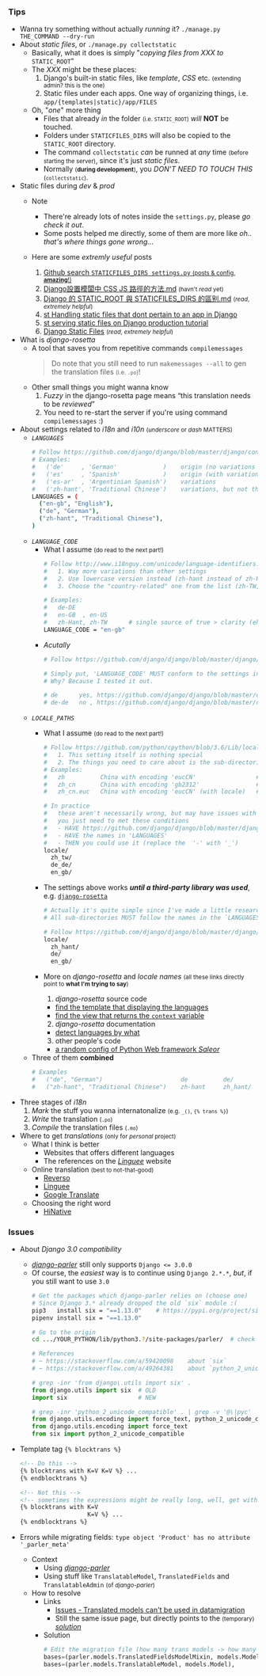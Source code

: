 ### Tips
- Wanna try something without actually *running* it?
  ```./manage.py THE_COMMAND --dry-run```
- About *static files*, or `./manage.py collectstatic`
  - Basically, what it does is simply "*copying files from XXX to* `STATIC_ROOT`"
  - The *XXX* might be these places:
    1. Django's built-in static files, like *template*, *CSS* etc. <small>(extending admin? this is the one)</small>
    2. Static files under each apps. One way of organizing things, i.e. `app/{templates|static}/app/FILES`</small>
  - Oh, "*one*" more thing
    - Files that already *in* the folder <small>(i.e. `STATIC_ROOT`)</small> *will* **NOT** be touched.
    - Folders under `STATICFILES_DIRS` will also be copied to the `STATIC_ROOT` directory.
    - The command `collectstatic` *can* be runned at *any* time <small>(before starting the server)</small>, since it's just *static files*.
    - Normally <small>(**during development**)</small>, you *DON'T NEED TO TOUCH THIS* <small>(`collectstatic`)</small>.
- Static files during *dev* & *prod*
  - Note
    - There're already lots of notes inside the `settings.py`, please *go check it out*.
    - Some posts helped me directly, some of them are more like *oh.. that's where things gone wrong..*.
  
  - Here are some *extremly useful* posts
    1. [Github search `STATICFILES_DIRS settings.py` <small>(posts & config, **amazing**!)</small>](https://github.com/search?q=STATICFILES_DIRS+settings.py&type=Code)
    2. [Django設置模闆中 CSS JS 路徑的方法.md](https://github.com/doraemonext/BlogPost/blob/fa7c59535ffffdbd11e8ede04f95d75bd2696e9a/534-Django%E8%AE%BE%E7%BD%AE%E6%A8%A1%E6%9D%BF%E4%B8%AD%20CSS%20JS%20%E8%B7%AF%E5%BE%84%E7%9A%84%E6%96%B9%E6%B3%95.md)  <small>(havn't *read* yet)</small>
    3. [Django 的 STATIC_ROOT 與 STATICFILES_DIRS 的區别.md](https://github.com/xiaomabenten/blog/blob/5eef7892a20edfe7a6a220067c7063e6a377e7bd/content/post/django%E7%9A%84STATIC_ROOT%E4%B8%8ESTATICFILES_DIRS%E7%9A%84%E5%8C%BA%E5%88%AB.md) <small>(*read*, *extremely helpful*)</small>
    4. [st Handling static files that dont pertain to an app in Django](https://stackoverflow.com/questions/22976596/handling-static-files-that-dont-pertain-to-an-app-in-django)
    5. [st serving static files on Django production tutorial](https://stackoverflow.com/a/29087858/6273859)
    6. [Django Static Files](https://rahmonov.me/posts/django-static-files/) <small>(*read*, *extremely helpful*)</small>
- What is *django-rosetta*
  - A tool that saves you from repetitive commands `compilemessages`
    > Do note that you still need to run `makemessages --all` to gen the translation files <small>(i.e. `.po`)</small>! 
  - Other small things you might wanna know
    1. *Fuzzy* in the django-rosetta page means <q>this translation needs to be *reviewed*</q>
    2. You need to re-start the server if you're using command `compilemessages` :)
- About settings related to *i18n* and *i10n* <small>(*underscore* or *dash* MATTERS)</small>
  - *`LANGUAGES`*
    ```bash
    # Follow https://github.com/django/django/blob/master/django/conf/global_settings.py
    # Examples:
    #   ('de'     , 'German'             )    origin (no variations in settings)
    #   ('es'     , 'Spanish'            )    origin (with variations, not much, mostly in Spanish & English)
    #   ('es-ar'  , 'Argentinian Spanish')    variations
    #   ('zh-hant', 'Traditional Chinese')    variations, but not the same as western languages
    LANGUAGES = (
      ("en-gb", "English"),
      ("de", "German"),
      ("zh-hant", "Traditional Chinese"),
    )
    ```
  - *`LANGUAGE_CODE`*
    - What I assume <small>(do read to the next part!)</small>
      ```bash
      # Follow http://www.i18nguy.com/unicode/language-identifiers.html
      #   1. Way more variations than other settings
      #   2. Use lowercase version instead (zh-hant instead of zh-Hant)
      #   3. Choose the "country-related" one from the list (zh-TW, not zh-Hant)

      # Examples:
      #   de-DE
      #   en-GB  , en-US        
      #   zh-Hant, zh-TW      # single source of true > clarity (eh, actually it's not)
      LANGUAGE_CODE = "en-gb"
      ```
    - *Acutally*
      ```bash
      # Follow https://github.com/django/django/blob/master/django/conf/global_settings.py

      # Simply put, 'LANGUAGE_CODE' MUST conform to the settings in the 'LANGUAGES' (settings.py)
      # Why? Because I tested it out.

      # de      yes, https://github.com/django/django/blob/master/django/conf/global_settings.py#L66
      # de-de   no , https://github.com/django/django/blob/master/django/conf/global_settings.py#L66 doesn't have this
      ```
  - *`LOCALE_PATHS`*
    - What I assume <small>(do read to the next part!)</small>
      ```bash
      # Follow https://github.com/python/cpython/blob/3.6/Lib/locale.py 
      #   1. This setting itself is nothing special
      #   2. The things you need to care about is the sub-directories 🤓
      # Examples:
      #   zh          China with encoding 'eucCN'                 # don't   (too vague) 
      #   zh_cn       China with encoding 'gb2312'                # yes     
      #   zh_cn.euc   China with encoding 'eucCN' (with locale)   # don't   (let user care about the encoding)

      # In practice
      #   these aren't necessarily wrong, but may have issues with third-party library
      #   you just need to met these conditions
      #   - HAVE https://github.com/django/django/blob/master/django/conf/global_settings.py
      #   - HAVE the names in 'LANGUAGES'
      #   - THEN you could use it (replace the  '-' with '_')
      locale/
        zh_tw/
        de_de/
        en_gb/
      ```
    - The settings above works ***until a third-party library was used***, e.g. [`django-rosetta`](https://pypi.org/project/django-rosetta/)
      ```bash
      # Actually it's quite simple since I've made a little research on the source code of 'django-rosetta'.
      # All sub-directories MUST follow the names in the `LANGUAGES` (settings.py)

      # Follow https://github.com/django/django/blob/master/django/conf/global_settings.py
      locale/
        zh_hant/
        de/
        en_gb/
      ```

    - More on *django-rosetta* and *locale names* <small>(all these links directly point to **what I'm trying to say**)</small>
      1. *django-rosetta* source code
        - [find the template that displaying the languages](https://github.com/mbi/django-rosetta/blob/develop/rosetta/templates/rosetta/file-list.html#L23)
        - [find the view that returns the `context` variable](https://github.com/mbi/django-rosetta/blob/develop/rosetta/views.py#L221)
      2. *django-rosetta* documentation
        - [detect languages by what](https://django-rosetta.readthedocs.io/settings.html?highlight=rosetta_languages)
      3. other people's code
        - [a random config of Python Web framework *Saleor*](https://github.com/IsaacMorzy/threads/blob/70d56c1e4a853aab9b91933a1a1a06370763d5cc/.tx/config)
  - Three of them **combined**
    ```bash
    # Examples
    #   ("de", "German")                      de          de/
    #   ("zh-hant", "Traditional Chinese")    zh-hant     zh_hant/
    ```
- Three stages of *i18n*
  1. *Mark* the stuff you wanna internatonalize <small>(e.g. `_()`, `{% trans %}`)</small>
  2. *Write* the translation <small>(`.po`)</small>
  3. *Compile* the translation files <small>(`.mo`)</small>
- Where to get *translations* <small>(only for *personal* project)</small>
  - What I think is better
    - Websites that offers different languages
    - The references on the [*Linguee*](https://www.linguee.com) website
  - Online translation <small>(best to not-that-good)</small>
    - [Reverso](https://context.reverso.net/translation/)
    - [Linguee](https://www.linguee.com)
    - [Google Translate](https://translate.google.com)
  - Choosing the right word
    - [HiNative](https://hinative.com/)


### Issues
- About *Django 3.0 compatibility*
  - [*django-parler*](https://pypi.org/project/django-parler/) still only supports `Django <= 3.0.0 `
  - Of course, the *easiest* way is to continue using `Django 2.*.*`, *but*, if you still want to use `3.0`
    ```bash
    # Get the packages which django-parler relies on (choose one)
    # Since Django 3.* already dropped the old `six` module :(
    pip3   install six = "==1.13.0"    # https://pypi.org/project/six/
    pipenv install six = "==1.13.0"

    # Go to the origin
    cd .../YOUR_PYTHON/lib/python3.?/site-packages/parler/  # check by `which python`
    ```
    ```python
    # References
    # ~ https://stackoverflow.com/a/59420098    about `six`
    # ~ https://stackoverflow.com/a/49264381    about `python_2_unicode_compatible`

    # grep -inr 'from django\.utils import six' .
    from django.utils import six  # OLD
    import six                    # NEW

    # grep -inr 'python_2_unicode_compatible' . | grep -v '@\|pyc'
    from django.utils.encoding import force_text, python_2_unicode_compatible  # OLD
    from django.utils.encoding import force_text                               # NEW
    from six import python_2_unicode_compatible                                # NEW
    ```

- Template tag `{% blocktrans %}`
  ```html
  <!-- Do this -->
  {% blocktrans with K=V K=V %} ...
  {% endblocktrans %}

  <!-- Not this -->
  <!-- sometimes the expressions might be really long, well, get with it -->
  {% blocktrans with K=V
                     K=V %} ...
  {% endblocktrans %}
  ```

- Errors while migrating fields: `type object 'Product' has no attribute '_parler_meta'`
  - Context
    - Using [*django-parler*](https://pypi.org/project/django-parler/)
    - Using stuff like `TranslatableModel`, `TranslatedFields` and `TranslatableAdmin` <small>(of *django-parler*)</small>
  - How to resolve
    - Links
      - [Issues - Translated models can't be used in datamigration](https://github.com/django-parler/django-parler/issues/157)
      - Still the same issue page, but directly points to the <small>(temporary)</small> [*solution*](https://github.com/django-parler/django-parler/issues/157#issuecomment-534440366)
    - Solution
      ```python
      # Edit the migration file (how many trans models -> how many edits)
      bases=(parler.models.TranslatedFieldsModelMixin, models.Model),  # OLD
      bases=(parler.models.TranslatableModel, models.Model),           # NEW
      ```
